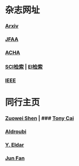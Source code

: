 # 杂志网址
### <a href="https://arxiv.org/">Arxiv</a> 
### <a href="https://www.springer.com/journal/41">JFAA</a> 
### <a href="https://www.sciencedirect.com/journal/applied-and-computational-harmonic-analysis">ACHA</a>
### <a href="https://www.webofknowledge.com">SCI检索</a> | <a href="http://www.engineeringvillage.com">EI检索</a> 
### <a href="http://ieeexplore.ieee.org/">IEEE</a>

# 同行主页
### <a href="https://blog.nus.edu.sg/matzuows/">Zuowei Shen</a> | ### <a href="http://www-stat.wharton.upenn.edu/~tcai/"> Tony Cai</a>
### <a href="https://as.vanderbilt.edu/math/bio/?who=akram-aldroubi">Aldroubi</a>
### <a href="https://webee.technion.ac.il/Sites/People/YoninaEldar/index.php">Y. Eldar</a>
### <a href="http://www.math.hkbu.edu.hk/~junfan/">Jun Fan</a>
